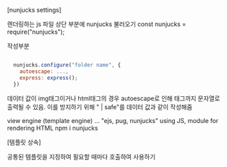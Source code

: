 [nunjucks settings]

렌더링하는 js 파일 상단 부분에 nunjucks 불러오기
const nunjucks = require("nunjucks");

작성부분

```javascript

  nunjucks.configure("folder name", {
    autoescape: ...,
    express: express();
  })

```

데이터 값이 img태그이거나 html태그의 경우 autoescape로 인해 태그까지 문자열로 출력될 수 있음.
이를 방지하기 위해 " | safe"를 데이터 값과 같이 작성해줌

view engine (template engine) ... "ejs, pug, nunjucks"
using JS, module for rendering HTML
npm i nunjucks

[템플릿 상속]

공통된 템플릿을 지정하여 필요할 때마다 호출하여 사용하기

